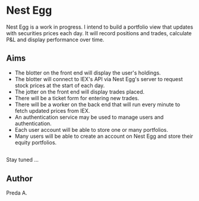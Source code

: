 # Nest Egg

Nest Egg is a work in progress.
I intend to build a portfolio view that updates with securities prices each day.
It will record positions and trades, calculate P&L and display performance over time.

## Aims
* The blotter on the front end will display the user's holdings.
* The blotter will connect to IEX's API via Nest Egg's server to request stock prices at the start of each day.
* The jotter on the front end will display trades placed.
* There will be a ticket form for entering new trades.
* There will be a worker on the back end that will run every minute to fetch updated prices from IEX.
* An authentication service may be used to manage users and authentication.
* Each user account will be able to store one or many portfolios.
* Many users will be able to create an account on Nest Egg and store their equity portfolios.

##
Stay tuned ...

## Author
Preda A.